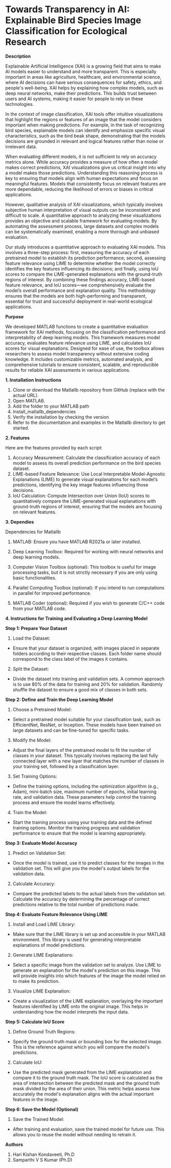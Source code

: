 # Towards Transparency in AI: Explainable Bird Species Image Classification for Ecological Research
**Description**

Explainable Artificial Intelligence (XAI) is a growing field that aims to make AI models easier to understand and more transparent. This is especially important in areas like agriculture, healthcare, and environmental science, where AI decisions can have serious consequences for safety, ethics, and people's well-being. XAI helps by explaining how complex models, such as deep neural networks, make their predictions. This builds trust between users and AI systems, making it easier for people to rely on these technologies.

In the context of image classification, XAI tools offer intuitive visualizations that highlight the regions or features of an image that the model considers important when making predictions. For example, in the task of recognizing bird species, explainable models can identify and emphasize specific visual characteristics, such as the bird beak shape, demonstrating that the models decisions are grounded in relevant and logical features rather than noise or irrelevant data.

When evaluating different models, it is not sufficient to rely on accuracy metrics alone. While accuracy provides a measure of how often a model makes correct predictions, XAI visualizations give us critical insight into why a model makes those predictions. Understanding this reasoning process is key to ensuring that models align with human expectations and focus on meaningful features. Models that consistently focus on relevant features are more dependable, reducing the likelihood of errors or biases in critical applications.

However, qualitative analysis of XAI visualizations, which typically involves subjective human interpretation of visual outputs can be inconsistent and difficult to scale. A quantitative approach to analyzing these visualizations provides an objective and scalable framework for evaluating models. By automating the assessment process, large datasets and complex models can be systematically examined, enabling a more thorough and unbiased evaluation.

Our study introduces a quantitative approach to evaluating XAI models. This involves a three-step process: first, measuring the accuracy of each pretrained model to establish its prediction performance; second, assessing feature relevance using LIME to determine whether the model correctly identifies the key features influencing its decisions; and finally, using IoU scores to compare the LIME-generated explanations with the ground-truth regions of interest. By combining these findings accuracy, LIME-based feature relevance, and IoU scores—we comprehensively evaluate the model’s overall performance and explanation quality. This methodology ensures that the models are both high-performing and transparent, essential for trust and successful deployment in real-world ecological applications.

**Purpose**

We developed MATLAB functions to create a quantitative evaluation framework for XAI methods, focusing on the classification performance and interpretability of deep learning models. This framework measures model accuracy, evaluates feature relevance using LIME, and calculates IoU scores for visual explanations. Designed for ease of use, the toolbox allows researchers to assess model transparency without extensive coding knowledge. It includes customizable metrics, automated analysis, and comprehensive tutorials to ensure consistent, scalable, and reproducible results for reliable XAI assessments in various applications.

**1. Installation Instructions**
1. Clone or download the Matlallb repository from GitHub (replace with the actual URL).
2. Open MATLAB.
3. Add the folder to your MATLAB path
4. Install_matlallb_dependencies
5. Verify the installation by checking the version
6. Refer to the documentation and examples in the Matlallb directory to get started.

**2. Features**

Here are the features provided by each script:
1. Accuracy Measurement: Calculate the classification accuracy of each model to assess its overall prediction performance on the bird species dataset.
2. LIME-based Feature Relevance: Use Local Interpretable Model-Agnostic Explanations (LIME) to generate visual explanations for each model’s predictions, identifying the key image features influencing those decisions.
3. IoU Calculation: Compute Intersection over Union (IoU) scores to quantitatively compare the LIME-generated visual explanations with ground-truth regions of interest, ensuring that the models are focusing on relevant features.

**3. Dependies**

Dependencies for Matlallb
1. MATLAB: Ensure you have MATLAB R2021a or later installed.

2. Deep Learning Toolbox: Required for working with neural networks and deep learning models.

3. Computer Vision Toolbox (optional): This toolbox is useful for image processing tasks, but it is not strictly necessary if you are only using basic functionalities.

4. Parallel Computing Toolbox (optional): If you intend to run computations in parallel for improved performance.

5. MATLAB Coder (optional): Required if you wish to generate C/C++ code from your MATLAB code.
   
**4. Instructions for Training and Evaluating a Deep Learning Model**

**Step 1: Prepare Your Dataset**
1. Load the Dataset:

- Ensure that your dataset is organized, with images placed in separate folders according to their respective classes. Each folder name should correspond to the class label of the images it contains.
2. Split the Dataset:

- Divide the dataset into training and validation sets. A common approach is to use 80% of the data for training and 20% for validation. Randomly shuffle the dataset to ensure a good mix of classes in both sets.
  
**Step 2: Define and Train the Deep Learning Model**
1. Choose a Pretrained Model:

- Select a pretrained model suitable for your classification task, such as EfficientNet, ResNet, or Inception. These models have been trained on large datasets and can be fine-tuned for specific tasks.
  
3. Modify the Model:

- Adjust the final layers of the pretrained model to fit the number of classes in your dataset. This typically involves replacing the last fully connected layer with a new layer that matches the number of classes in your training set, followed by a classification layer.
  
3. Set Training Options:

- Define the training options, including the optimization algorithm (e.g., Adam), mini-batch size, maximum number of epochs, initial learning rate, and validation data. These parameters help control the training process and ensure the model learns effectively.
  
4. Train the Model:

- Start the training process using your training data and the defined training options. Monitor the training progress and validation performance to ensure that the model is learning appropriately.
  
**Step 3: Evaluate Model Accuracy**
1. Predict on Validation Set:

- Once the model is trained, use it to predict classes for the images in the validation set. This will give you the model's output labels for the validation data.
  
2. Calculate Accuracy:

- Compare the predicted labels to the actual labels from the validation set. Calculate the accuracy by determining the percentage of correct predictions relative to the total number of predictions made.
  
**Step 4: Evaluate Feature Relevance Using LIME**

1. Install and Load LIME Library:

- Make sure that the LIME library is set up and accessible in your MATLAB environment. This library is used for generating interpretable explanations of model predictions.
  
2. Generate LIME Explanations:

- Select a specific image from the validation set to analyze. Use LIME to generate an explanation for the model's prediction on this image. This will provide insights into which features of the image the model relied on to make its prediction.
  
3. Visualize LIME Explanation:

- Create a visualization of the LIME explanation, overlaying the important features identified by LIME onto the original image. This helps in understanding how the model interprets the input data.
  
**Step 5: Calculate IoU Score**

1. Define Ground Truth Regions:

- Specify the ground truth mask or bounding box for the selected image. This is the reference against which you will compare the model's predictions.
  
2. Calculate IoU:

- Use the predicted mask generated from the LIME explanation and compare it to the ground truth mask. The IoU score is calculated as the area of intersection between the predicted mask and the ground truth mask divided by the area of their union. This metric helps assess how accurately the model's explanation aligns with the actual important features in the image.
  
**Step 6: Save the Model (Optional)**

1. Save the Trained Model:
- After training and evaluation, save the trained model for future use. This allows you to reuse the model without needing to retrain it.

**Authors**
1. Hari Kishan Kondaveeti, Ph.D
2. Samparthi V S Kumar (Ph.D)
